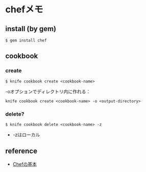 # chefメモ

## install (by gem)
```
$ gem install chef
```

## cookbook
### create
```
$ knife cookbook create <cookbook-name>
```
-oオプションでディレクトリ内に作れる：
```
knife cookbook create <cookbook-name> -o <output-directory>
```
### delete?
```
$ knife cookbook delete <cookbook-name> -z
```
* -zはローカル

## reference
* [Chefの基本](http://qiita.com/kidach1/items/9d569b8673e70ef93f0e)
